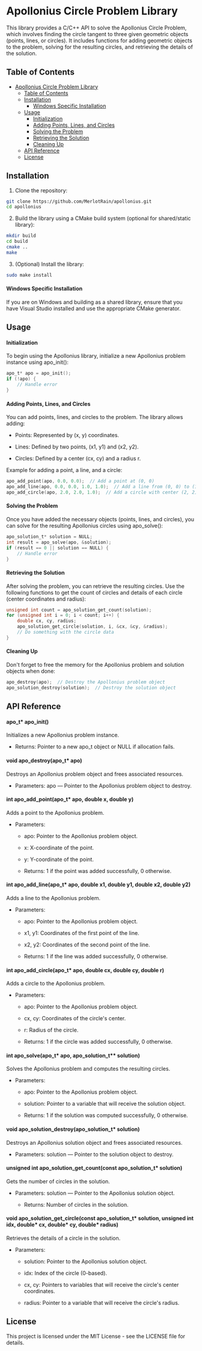 # Apollonius Circle Problem Library

This library provides a C/C++ API to solve the Apollonius Circle Problem, which involves finding the circle tangent to three given geometric objects (points, lines, or circles). It includes functions for adding geometric objects to the problem, solving for the resulting circles, and retrieving the details of the solution.


## Table of Contents

- [Apollonius Circle Problem Library](#apollonius-circle-problem-library)
  - [Table of Contents](#table-of-contents)
  - [Installation](#installation)
      - [Windows Specific Installation](#windows-specific-installation)
  - [Usage](#usage)
      - [Initialization](#initialization)
      - [Adding Points, Lines, and Circles](#adding-points-lines-and-circles)
      - [Solving the Problem](#solving-the-problem)
      - [Retrieving the Solution](#retrieving-the-solution)
      - [Cleaning Up](#cleaning-up)
  - [API Reference](#api-reference)
  - [License](#license)

## Installation

1. Clone the repository:

``` bash
git clone https://github.com/MerlotRain/apollonius.git
cd apollonius
```
2. Build the library using a CMake build system (optional for shared/static library):

``` bash
mkdir build
cd build
cmake ..
make
```

3. (Optional) Install the library:

``` bash
sudo make install
```

#### Windows Specific Installation

If you are on Windows and building as a shared library, ensure that you have Visual Studio installed and use the appropriate CMake generator.

## Usage

#### Initialization

To begin using the Apollonius library, initialize a new Apollonius problem instance using apo_init():

``` c
apo_t* apo = apo_init();
if (!apo) {
    // Handle error
}
``` 
#### Adding Points, Lines, and Circles

You can add points, lines, and circles to the problem. The library allows adding:

   * Points: Represented by (x, y) coordinates.

   * Lines: Defined by two points, (x1, y1) and (x2, y2).

   * Circles: Defined by a center (cx, cy) and a radius r.

Example for adding a point, a line, and a circle:

``` c
apo_add_point(apo, 0.0, 0.0);  // Add a point at (0, 0)
apo_add_line(apo, 0.0, 0.0, 1.0, 1.0);  // Add a line from (0, 0) to (1, 1)
apo_add_circle(apo, 2.0, 2.0, 1.0);  // Add a circle with center (2, 2) and radius 1
```
#### Solving the Problem

Once you have added the necessary objects (points, lines, and circles), you can solve for the resulting Apollonius circles using apo_solve():

```c
apo_solution_t* solution = NULL;
int result = apo_solve(apo, &solution);
if (result == 0 || solution == NULL) {
    // Handle error
}
```

#### Retrieving the Solution

After solving the problem, you can retrieve the resulting circles. Use the following functions to get the count of circles and details of each circle (center coordinates and radius):

```c
unsigned int count = apo_solution_get_count(solution);
for (unsigned int i = 0; i < count; i++) {
    double cx, cy, radius;
    apo_solution_get_circle(solution, i, &cx, &cy, &radius);
    // Do something with the circle data
}
```
#### Cleaning Up

Don't forget to free the memory for the Apollonius problem and solution objects when done:

```c
apo_destroy(apo);  // Destroy the Apollonius problem object
apo_solution_destroy(solution);  // Destroy the solution object
```

## API Reference

#### apo_t* apo_init()

Initializes a new Apollonius problem instance.
   
   * Returns: Pointer to a new apo_t object or NULL if allocation fails.

#### void apo_destroy(apo_t* apo)

Destroys an Apollonius problem object and frees associated resources.

   * Parameters: apo — Pointer to the Apollonius problem object to destroy.

#### int apo_add_point(apo_t* apo, double x, double y)

Adds a point to the Apollonius problem.

   * Parameters:

     * apo: Pointer to the Apollonius problem object.

     * x: X-coordinate of the point.

     * y: Y-coordinate of the point.

     * Returns: 1 if the point was added successfully, 0 otherwise.

#### int apo_add_line(apo_t* apo, double x1, double y1, double x2, double y2)

Adds a line to the Apollonius problem.

   * Parameters:

     * apo: Pointer to the Apollonius problem object.

     * x1, y1: Coordinates of the first point of the line.

     * x2, y2: Coordinates of the second point of the line.

     * Returns: 1 if the line was added successfully, 0 otherwise.

#### int apo_add_circle(apo_t* apo, double cx, double cy, double r)

Adds a circle to the Apollonius problem.

   * Parameters:

     * apo: Pointer to the Apollonius problem object.

     * cx, cy: Coordinates of the circle's center.

     * r: Radius of the circle.

     * Returns: 1 if the circle was added successfully, 0 otherwise.

#### int apo_solve(apo_t* apo, apo_solution_t** solution)

Solves the Apollonius problem and computes the resulting circles.

   * Parameters:

     * apo: Pointer to the Apollonius problem object.

     * solution: Pointer to a variable that will receive the solution object.

     * Returns: 1 if the solution was computed successfully, 0 otherwise.

#### void apo_solution_destroy(apo_solution_t* solution)

Destroys an Apollonius solution object and frees associated resources.

   * Parameters: solution — Pointer to the solution object to destroy.

#### unsigned int apo_solution_get_count(const apo_solution_t* solution)

Gets the number of circles in the solution.

   * Parameters: solution — Pointer to the Apollonius solution object.

     * Returns: Number of circles in the solution.

#### void apo_solution_get_circle(const apo_solution_t* solution, unsigned int idx, double* cx, double* cy, double* radius)

Retrieves the details of a circle in the solution.

   * Parameters:

     * solution: Pointer to the Apollonius solution object.

     * idx: Index of the circle (0-based).

     * cx, cy: Pointers to variables that will receive the circle's center coordinates.

     * radius: Pointer to a variable that will receive the circle's radius.

## License

This project is licensed under the MIT License - see the LICENSE file for details.
